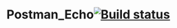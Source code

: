 # Postman_Echo[![Build status](https://ci.appveyor.com/api/projects/status/d9v9281jirpggqip?svg=true)](https://ci.appveyor.com/project/danlisov/postman-echo)
